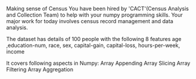 Making sense of Census
You have been hired by 'CACT'(Census Analysis and Collection Team) to help with your numpy programming skills. Your major work for today involves census record management and data analysis.

The dataset has details of 100 people with the following 8 features
age	,education-num,	race,	sex,	capital-gain,	capital-loss,	hours-per-week,	income

It covers following aspects in Numpy:
Array Appending
Array Slicing
Array Filtering
Array Aggregation
